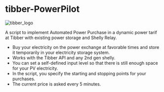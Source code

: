 # tibber-PowerPilot
![tibber_logo](https://user-images.githubusercontent.com/7560271/232106864-222a4236-2044-4c40-be4f-593c770c74fe.png)

A script to implement Automated Power Purchase in a dynamic power tarif at Tibber with existing power storage and Shelly Relay.

* Buy your electricity on the power exchange at favorable times and store it temporarily in your electricity storage system.
* Works with the Tibber API and any 2nd gen shelly.
* You can set a self-defined input level so that there is still enough space for your PV electricity.
* In the script, you specify the starting and stopping points for your purchases.
* The current price is asked every 5 minutes.

